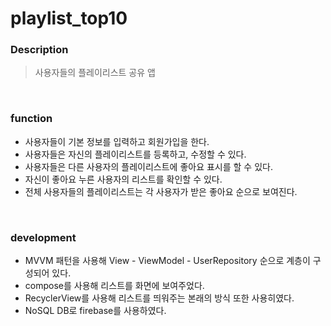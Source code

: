 # playlist_top10

### Description
> 사용자들의 플레이리스트 공유 앱   
 
<br>

### function
+ 사용자들이 기본 정보를 입력하고 회원가입을 한다.
+ 사용자들은 자신의 플레이리스트를 등록하고, 수정할 수 있다.
+ 사용자들은 다른 사용자의 플레이리스트에 좋아요 표시를 할 수 있다.
+ 자신이 좋아요 누른 사용자의 리스트를 확인할 수 있다.
+ 전체 사용자들의 플레이리스트는 각 사용자가 받은 좋아요 순으로 보여진다.

<br>

### development 
+ MVVM 패턴을 사용해 View - ViewModel - UserRepository 순으로 계층이 구성되어 있다.
+ compose를 사용해 리스트를 화면에 보여주었다.
+ RecyclerView를 사용해 리스트를 띄워주는 본래의 방식 또한 사용히였다.
+ NoSQL DB로 firebase를 사용하였다.
